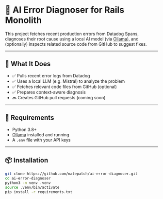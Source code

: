 # 🧠 AI Error Diagnoser for Rails Monolith

This project fetches recent production errors from Datadog Spans, diagnoses their root cause using a local AI model (via [Ollama](https://ollama.com)), and (optionally) inspects related source code from GitHub to suggest fixes.

---

## 🚀 What It Does

- ✅ Pulls recent error logs from Datadog
- ✅ Uses a local LLM (e.g. Mistral) to analyze the problem
- ✅ Fetches relevant code files from GitHub (optional)
- ✅ Prepares context-aware diagnosis
- 🔜 Creates GitHub pull requests (coming soon)

---

## 🧰 Requirements

- Python 3.8+
- [Ollama](https://ollama.com/download) installed and running
- A `.env` file with your API keys

---

## 📦 Installation

```bash
git clone https://github.com/natepatch/ai-error-diagnoser.git
cd ai-error-diagnoser
python3 -m venv .venv
source .venv/bin/activate
pip install -r requirements.txt
